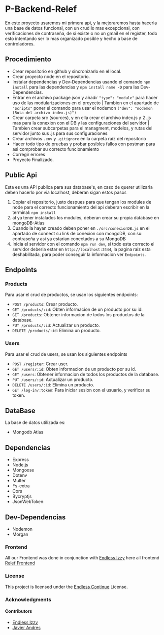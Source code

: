 # P-Backend-Relef

En este proyecto usaremos mi primera api, y la mejoraremos hasta hacerla una base de datos funcional, con un crud lo mas excepcional, con verificaciones de contraseña, de si existe o no un gmail en el register, todo esto intentando ser lo mas organizado posible y hecho a base de controladores.

## Procedimiento

- Crear repositorio en github y sincronizarlo en el local.
- Crear proyecto node en el repositorio.
- Instalar dependencias y Dev-Dependencias usando el comando `npm install` para las dependencias y `npm install name -D` para las Dev-Dependencias.
- Entrar en el archivo package.json y añadir `"type": "module"` para hacer uso de las modularizaciones en el proyecto | Tambien en el apartado de `"Scripts"` poner el comando para usar el nodemon `("dev": "nodemon (Ruta del archivo index.js)")`
- Crear carpeta src (sources), y en ella crear el archivo index.js y 2 .js mas para la conexion con el DB y las configuraciones del servidor | Tambien crear subcarpetas para el managment, modelos, y rutas del servidor junto sus .js para sus configuraciones
- Crear archivos `.env` y `.gitignore` en la carpeta raiz del repositorio
- Hacer todo tipo de pruebas y probar posibles fallos con postman para asi comprobar su correcto funcionamiento
- Corregir errores
- Proyecto Finalizado.

## Public Api

Esta es una API publica para sus database's, en caso de querer utilizarla deben hacerlo por via localhost, deberan sigan estos pasos

1. Copiar el repositorio, justo despues para que tengan los modules de node para el correcto funcionamiento del api deberan escribir en la terminal: `npm install`
2. al ya tener instalados los modules, deberan crear su propia database en mongoDB-Atlas
3. Cuando la hayan creado deben poner en `./src/conexionDB.js` en el apartado de connect su link de conexion con mongoDB, con su contraseña y asi ya estarian conectados a su MongoDB
4. Inicia el servidor con el comando `npm run dev`, si todo esta correcto el servidor deberia estar en `http://localhost:2444`, la pagina raiz esta deshabilitada, para poder conseguir la informacion ver `Endpoints`.

## Endpoints

### Products

Para usar el crud de productos, se usan los siguientes endpoints:

- `POST /products`: Crear producto.
- `GET /products/:id`: Obten informacion de un producto por su id.
- `GET /products`: Obtener informacion de todos los productos de la database.
- `PUT /products/:id`: Actualizar un producto.
- `DELETE /products/:id`: Elimina un producto.

### Users

Para usar el crud de users, se usan los siguientes endpoints

- `POST /register`: Crear user.
- `GET /users/:id`: Obten informacion de un producto por su id.
- `GET /users`: Obtener informacion de todos los productos de la database.
- `PUT /users/:id`: Actualizar un producto.
- `DELETE /users/:id`: Elimina un producto.
- `GET /log-in/:token`: Para iniciar sesion con el usuario, y verificar su token.

## DataBase

La base de datos utilizada es:

- Mongodb Atlas

## Dependencias

- Express
- Node.js
- Mongoose
- Dotenv
- Multer
- Fs-extra
- Cors
- Bycryptjs
- JsonWebToken

## Dev-Dependencias

- Nodemon
- Morgan

### Frontend

All our Frontend was done in conjunction with [Endless Izzy](https://github.com/Izzyyz) here all frontend [Relef Frontend](https://github.com/Izzyyz/Relef)

### License

This project is licensed under the [Endless Continue](https://github.com/Endless-Continue) License.

### Acknowledgments

#### Contributors

- [Endless Izzy](https://github.com/Izzyyz)
- [Javier Andres](https://github.com/javierandres-dev)
